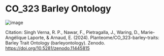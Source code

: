 # CO_323 Barley Ontology
![image](https://github.com/Planteome/CO_323-barley-traits/assets/7378000/7624ef04-52e2-46c3-8e40-e5c3372da79c)


Citation: Singh Verna, R. P., Nawar, F., Pietragalla, J., Waring, D., Marie-Angélique Laporte, & Arnaud, E. (2024). Planteome/CO_323-barley-traits: Barley Trait Ontology (barleyontology). Zenodo. https://doi.org/10.5281/zenodo.11445815

